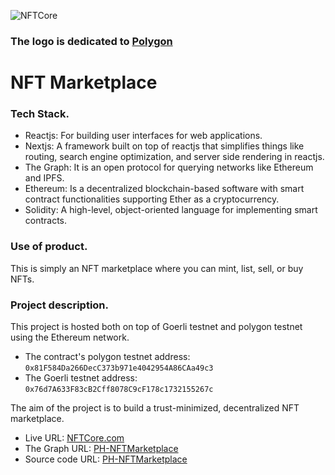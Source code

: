![NFTCore](https://nftcore.vercel.app/nft-logo.png)

### The logo is dedicated to [Polygon](https://polygon.technology)

# NFT Marketplace

### Tech Stack.

- Reactjs: For building user interfaces for web applications.
- Nextjs: A framework built on top of reactjs that simplifies things like routing, search engine optimization, and server side rendering in reactjs.
- The Graph: It is an open protocol for querying networks like Ethereum and IPFS.
- Ethereum: Is a decentralized blockchain-based software with smart contract functionalities supporting Ether as a cryptocurrency.
- Solidity: A high-level, object-oriented language for implementing smart contracts.

### Use of product.

This is simply an NFT marketplace where you can mint, list, sell, or buy NFTs.

### Project description.

This project is hosted both on top of Goerli testnet and polygon testnet using the Ethereum network.

- The contract's polygon testnet address: `0x81F584Da266DecC373b971e4042954A86CAa49c3`
- The Goerli testnet address: `0x76d7A633F83cB2Cff8078C9cF178c1732155267c`

The aim of the project is to build a trust-minimized, decentralized NFT marketplace.

- Live URL: [NFTCore.com](https://nftcore.vercel.app)
- The Graph URL: [PH-NFTMarketplace](https://thegraph.com/studio/subgraph/ph-nftmarketplace/)
- Source code URL: [PH-NFTMarketplace](https://github.com/christophersesugh/polygon-hackathon-nft-marketplace)
